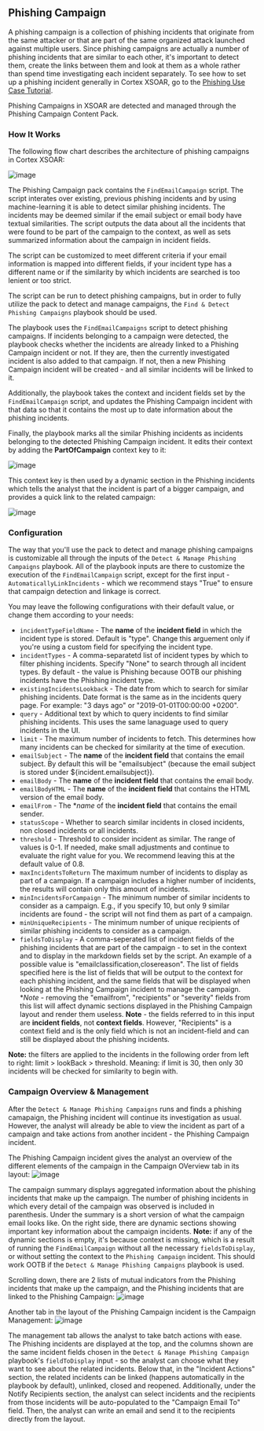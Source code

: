 
## Phishing Campaign

A phishing campaign is a collection of phishing incidents that originate from the same attacker or that are part of the same organized attack launched against multiple users.
Since phishing campaigns are actually a number of phishing incidents that are similar to each other, it's important to detect them, create the links between them and look at them as a whole rather than spend time investigating each incident separately. To see how to set up a phishing incident generally in Cortex XSOAR, go to the [Phishing Use Case Tutorial](https://docs.paloaltonetworks.com/cortex/cortex-xsoar/6-2/cortex-xsoar-tutorials/tutorials/phishing-use-case.html).

Phishing Campaigns in XSOAR are detected and managed through the Phishing Campaign Content Pack.

### How It Works

The following flow chart describes the architecture of phishing campaigns in Cortex XSOAR:

![image](https://user-images.githubusercontent.com/43602124/124762458-97eeb480-df3b-11eb-9479-2214037befea.png)

The Phishing Campaign pack contains the `FindEmailCampaign` script.
The script interates over existing, previous phishing incidents and by using machine-learning it is able to detect similar phishing incidents. The incidents may be deemed similar if the email subject or email body have textual similarities.
The script outputs the data about all the incidents that were found to be part of the campaign to the context, as well as sets summarized information about the campaign in incident fields.

The script can be customized to meet different criteria if your email information is mapped into different fields, if your incident type has a different name or if the similarity by which incidents are searched is too lenient or too strict.

The script can be run to detect phishing campaigns, but in order to fully utilize the pack to detect and manage campaigns, the `Find & Detect Phishing Campaigns` playbook should be used. 

The playbook uses the `FindEmailCampaigns` script to detect phishing campaigns. If incidents belonging to a campaign were detected, the playbook checks whether the incidents are already linked to a Phishing Campaign incident or not. If they are, then the currently investigated incident is also added to that campaign. If not, then a new Phishing Campaign incident will be created - and all similar incidents will be linked to it.

Additionally, the playbook takes the context and incident fields set by the `FindEmailCampaign` script, and updates the Phishing Campaign incident with that data so that it contains the most up to date information about the phishing incidents.

Finally, the playbook marks all the similar Phishing incidents as incidents belonging to the detected Phishing Campaign incident. It edits their context by adding the **PartOfCampaign** context key to it:

![image](https://user-images.githubusercontent.com/43602124/123551791-e5b92f00-d77b-11eb-9923-0968691a93fb.png)

This context key is then used by a dynamic section in the Phishing incidents which tells the analyst that the incident is part of a bigger campaign, and provides a quick link to the related campaign:

![image](https://user-images.githubusercontent.com/43602124/123551826-0a150b80-d77c-11eb-91ed-3325016d6935.png)


### Configuration

The way that you'll use the pack to detect and manage phishing campaigns is customizable all through the inputs of the `Detect & Manage Phishing Campaigns` playbook.
All of the playbook inputs are there to customize the execution of the `FindEmailCampaign` script, except for the first input - `AutomaticallyLinkIncidents` - which we recommend stays "True" to ensure that campaign detection and linkage is correct.

You may leave the following configurations with their default value, or change them according to your needs:
- `incidentTypeFieldName` - The **name** of the **incident field** in which the incident type is stored. Default is "type". Change this arguement only if you're using a custom field for specifying the incident type.
- `incidentTypes` - A comma-separatetd list of incident types by which to filter phishing incidents. Specify "None" to search through all incident types. By default - the value is Phishing because OOTB our phishing incidents have the Phishing incident type.
- `existingIncidentsLookback` - The date from which to search for similar phishing incidents. Date format is the same as in the incidents query page. For example: "3 days ago" or "2019-01-01T00:00:00 +0200".
- `query` - Additional text by which to query incidents to find similar phishing incidents. This uses the same lanaguage used to query incidents in the UI.
- `limit` - The maximum number of incidents to fetch. This determines how many incidents can be checked for similarity at the time of execution.
- `emailSubject` - The **name** of the **incident field** that contains the email subject. By default this will be "emailsubject" (because the email subject is stored under ${incident.emailsubject}).
- `emailBody` - The **name** of the **incident field** that contains the email body.
- `emailBodyHTML` - The **name** of the **incident field** that contains the HTML version of the email body.
- `emailFrom` - The **name* of the **incident field** that contains the email sender.
- `statusScope` - Whether to search similar incidents in closed incidents, non closed incidents or all incidents.
- `threshold` - Threshold to consider incident as similar. The range of values is 0-1. If needed, make small adjustments and continue to evaluate the right value for you. We recommend leaving this at the default value of 0.8.
- `maxIncidentsToReturn` The maximum number of incidents to display as part of a campaign. If a campaign includes a higher number of incidents, the results will contain only this amount of incidents.
- `minIncidentsForCampaign` - The minimum number of similar incidents to consider as a campaign. E.g., if you specify 10, but only 9 similar incidents are found - the script will not find them as part of a campaign.
- `minUniqueRecipients` - The minimum number of unique recipients of similar phishing incidents to consider as a campaign.
- `fieldsToDisplay` - A comma-seperated list of incident fields of the phishing incidents that are part of the campaign - to set in the context and to display in the markdown fields set by the script. An example of a possible value is "emailclassification,closereason". The list of fields specified here is the list of fields that will be output to the context for each phishing incident, and the same fields that will be displayed when looking at the Phishing Campaign incident to manage the campaign.
**Note* - removing the "emailfrom", "recipients" or "severity" fields from this list will affect dynamic sections displayed in the Phishing Campaign layout and render them useless.
**Note** - the fields referred to in this input are **incident fields**, not **context fields**. However, "Recipients" is a context field and is the only field which is not an incident-field and can still be displayed about the phishing incidents.

**Note:** the filters are applied to the incidents in the following order from left to right:
limit > lookBack > threshold. Meaning: if limit is 30, then only 30 incidents will be checked for similarity to begin with.

### Campaign Overview & Management

After the `Detect & Manage Phishing Campaigns` runs and finds a phishing camapaign, the Phishing incident will continue its investigation as usual. However, the analyst will already be able to view the incident as part of a campaign and take actions from another incident - the Phishing Campaign incident.

The Phishing Campaign incident gives the analyst an overview of the different elements of the campaign in the Campaign OVerview tab in its layout:
![image](https://user-images.githubusercontent.com/43602124/123633144-8281d800-d821-11eb-885e-980984a1af19.png)

The campaign summary displays aggregated information about the phishing incidents that make up the campaign.
The number of phishing incidents in which every detail of the campaign was observed is included in parenthesis.
Under the summary is a short version of what the campaign email looks like.
On the right side, there are dynamic sections showing important key information about the campaign incidents. 
**Note:** if any of the dynamic sections is empty, it's because context is missing, which is a result of running the `FindEmailCampaign` without all the necessary `fieldsToDisplay`, or without setting the context to the `Phishing Campaign` incident. This should work OOTB if the `Detect & Manage Phishing Campaigns` playbook is used.

Scrolling down, there are 2 lists of mutual indicators from the Phishing incidents that make up the campaign, and the Phishing incidents that are linked to the Phishing Campaign:
![image](https://user-images.githubusercontent.com/43602124/123635925-ec4fb100-d824-11eb-9599-1428c65a377b.png)

Another tab in the layout of the Phishing Campaign incident is the Campaign Management:
![image](https://user-images.githubusercontent.com/43602124/123636568-b232df00-d825-11eb-825f-5d95ba366152.png)

The management tab allows the analyst to take batch actions with ease.
The Phishing incidents are displayed at the top, and the columns shown are the same incident fields chosen in the `Detect & Manage Phishing Campaign` playbook's `fieldToDisplay` input - so the analyst can choose what they want to see about the related incidents.
Below that, in the "Incident Actions" section, the related incidents can be linked (happens automatically in the playbook by default), unlinked, closed and reopened.
Additionally, under the Notify Recipients section, the analyst can select incidents and the recipients from those incidents will be auto-populated to the "Campaign Email To" field. Then, the analyst can write an email and send it to the recipients directly from the layout.
